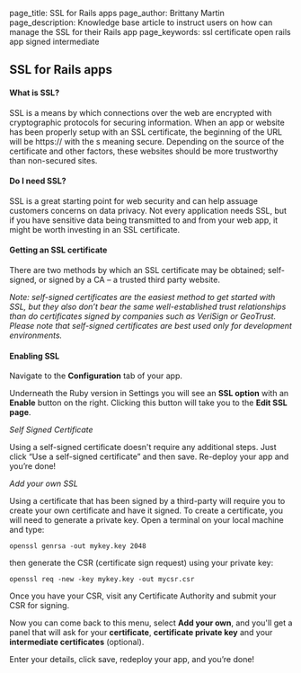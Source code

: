 page_title:       SSL for Rails apps
page_author:      Brittany Martin
page_description: Knowledge base article to instruct users on how can manage the SSL for their Rails app 
page_keywords:    ssl certificate open rails app signed intermediate

## SSL for Rails apps 

#### What is SSL?

SSL is a means by which connections over the web are encrypted with cryptographic protocols for securing information. When an app or website has been properly setup with an SSL certificate, the beginning of the URL will be https:// with the s meaning secure. Depending on the source of the certificate and other factors, these websites should be more trustworthy than non-secured sites. 

#### Do I need SSL?

SSL is a great starting point for web security and can help assuage customers concerns on data privacy. Not every application needs SSL, but if you have sensitive data being transmitted to and from your web app, it might be worth investing in an SSL certificate. 

#### Getting an SSL certificate

There are two methods by which an SSL certificate may be obtained; self-signed, or signed by a CA – a trusted third party website. 

_Note: self-signed certificates are the easiest method to get started with SSL, but they also don’t bear the same well-established trust relationships than do certificates signed by companies such as VeriSign or GeoTrust. Please note that self-signed certificates are best used only for development environments._

#### Enabling SSL 

Navigate to the __Configuration__ tab of your app. 

Underneath the Ruby version in Settings you will see an __SSL option__ with an __Enable__ button on the right. Clicking this button will take you to the __Edit SSL page__.

_Self Signed Certificate_

Using a self-signed certificate doesn't require any additional steps.  Just click “Use a self-signed certificate” and then save. Re-deploy your app and you’re done!

_Add your own SSL_

Using a certificate that has been signed by a third-party will require you to create your own certificate and have it signed.  To create a certificate, you will need to generate a private key. Open a terminal on your local machine and type:

	openssl genrsa -out mykey.key 2048

then generate the CSR (certificate sign request) using your private key:

	openssl req -new -key mykey.key -out mycsr.csr

Once you have your CSR, visit any Certificate Authority and submit your CSR for signing.

Now you can come back to this menu, select __Add your own__, and you'll get a panel that will ask for your __certificate__, __certificate private key__ and your __intermediate certificates__ (optional).

Enter your details, click save, redeploy your app, and you’re done!
